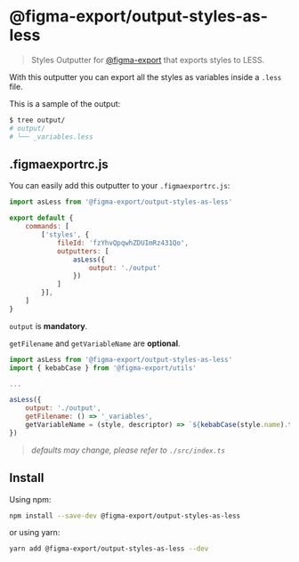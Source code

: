 # @figma-export/output-styles-as-less

> Styles Outputter for [@figma-export](https://github.com/marcomontalbano/figma-export) that exports styles to LESS.

With this outputter you can export all the styles as variables inside a `.less` file.

This is a sample of the output:

```sh
$ tree output/
# output/
# └── _variables.less
```


## .figmaexportrc.js

You can easily add this outputter to your `.figmaexportrc.js`:

```js
import asLess from '@figma-export/output-styles-as-less'

export default {
    commands: [
        ['styles', {
            fileId: 'fzYhvQpqwhZDUImRz431Qo',
            outputters: [
                asLess({
                    output: './output'
                })
            ]
        }],
    ]
}
```

`output` is **mandatory**.

`getFilename` and `getVariableName` are **optional**.

```js
import asLess from '@figma-export/output-styles-as-less'
import { kebabCase } from '@figma-export/utils'

...

asLess({
    output: './output',
    getFilename: () => '_variables',
    getVariableName = (style, descriptor) => `${kebabCase(style.name).toLowerCase()}${descriptor != null ? `-${descriptor}` : ''}`,
})
```

> *defaults may change, please refer to `./src/index.ts`*

## Install

Using npm:

```sh
npm install --save-dev @figma-export/output-styles-as-less
```

or using yarn:

```sh
yarn add @figma-export/output-styles-as-less --dev
```
